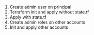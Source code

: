 1. Create admin user on principal
2. Terraform init and apply without state.tf
3. Apply with state.tf
4. Create admin roles on other accounts
5. Init and apply other accounts
